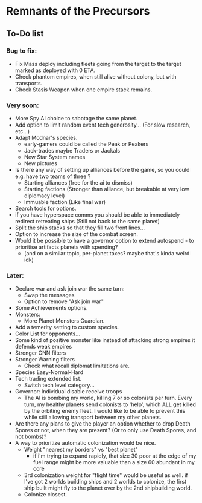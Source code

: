 # Remnants of the Precursors

## To-Do list

### Bug to fix:

- Fix Mass deploy including fleets going from the target to the target marked as deployed with 0 ETA.
- Check phantom empires, when still alive without colony, but with transports.
- Check Stasis Weapon when one empire stack remains.


### Very soon:

- More Spy AI choice to sabotage the same planet.
- Add option to limit random event tech generosity... (For slow research, etc...)
- Adapt Modnar's species.
  - early-gamers could be called the Peak or Peakers
  - Jack-trades maybe Traders or Jackals
  - New Star System names
  - New pictures
- Is there any way of setting up alliances before the game, so you could e.g. have two teams of three ?
  - Starting alliances (free for the ai to dismiss)
  - Starting factions (Stronger than alliance, but breakable at very low diplomacy level)
  - Immuable faction (Like final war)
- Search tools for options.
- if you have hyperspace comms you should be able to immediately redirect retreating ships (Still not back to the same planet)
- Split the ship stacks so that they fill two front lines…
- Option to increase the size of the combat screen.
- Would it be possible to have a governor option to extend autospend - to prioritise artifacts planets with spending?
  - (and on a similar topic, per-planet taxes? maybe that's kinda weird idk)

### Later:

- Declare war and ask join war the same turn:
  - Swap the messages
  - Option to remove "Ask join war"
- Some Achievements options.
- Monsters:
  - More Planet Monsters Guardian.
- Add a temerity setting to custom species.
- Color List for opponents...
- Some kind of positive monster like instead of attacking strong empires it defends weak empires
- Stronger GNN filters
- Stronger Warning filters
  - Check what recall diplomat limitations are.
- Species Easy-Normal-Hard
- Tech trading extended list.
  - Switch tech level category...
- Governor: Individual disable receive troops
  - The AI is bombing my world, killing 7 or so colonists per turn. Every turn, my healthy planets send colonists to 'help', which ALL get killed by the orbiting enemy fleet. I would like to be able to prevent this while still allowing transport between my other planets.
- Are there any plans to give the player an option whether to drop Death Spores or not, when they are present? (Or to only use Death Spores, and not bombs)?
- A way to prioritize automatic colonization would be nice.
  - Weight "nearest my borders" vs "best planet"
    - if i'm trying to expand rapidly, that size 30 poor at the edge of my fuel range might be more valuable than a size 60 abundant in my core 
  - 3rd colonization weight for "flight time" would be useful as well.  if I've got 2 worlds building ships and 2 worlds to colonize, the first ship built might fly to the planet over by the 2nd shipbuilding world.
  - Colonize closest.

